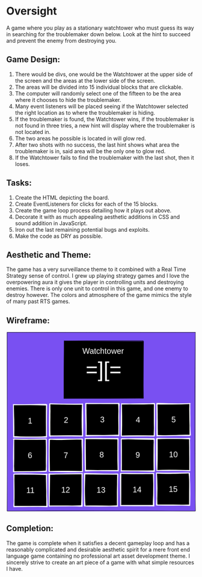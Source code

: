 # Oversight
A game where you play as a stationary watchtower who must guess its way in searching for the troublemaker down below. Look at the hint to succeed and prevent the enemy from destroying you.

## Game Design:
1. There would be divs, one would be the Watchtower at the upper side of the screen and the areas at the lower side of the screen.
2. The areas will be divided into 15 individual blocks that are clickable.
3. The computer will randomly select one of the fifteen to be the area where it chooses to hide the troublemaker.
4. Many event listeners will be placed seeing if the Watchtower selected the right location as to where the troublemaker is hiding.
5. If the troublemaker is found, the Watchtower wins, if the troublemaker is not found in three tries, a new hint will display where the troublemaker is not located in.
6. The two areas he possible is located in will glow red.
7. After two shots with no success, the last hint shows what area the troublemaker is in, said area will be the only one to glow red.
8. If the Watchtower fails to find the troublemaker with the last shot, then it loses.

## Tasks:
1. Create the HTML depicting the board.
2. Create EventListeners for clicks for each of the 15 blocks.
3. Create the game loop process detailing how it plays out above.
4. Decorate it with as much appealing aesthetic additions in CSS and sound addition in JavaScript.
5. Iron out the last remaining potential bugs and exploits.
6. Make the code as DRY as possible.

## Aesthetic and Theme:
The game has a very surveillance theme to it combined with a Real Time Strategy sense of control. I grew up playing strategy games and I love the overpowering aura it gives the player in controlling units and destroying enemies. There is only one unit to control in this game, and one enemy to destroy however. The colors and atmosphere of the game mimics the style of many past RTS games.

## Wireframe:
![Alt text](wireframeOversight.png "Oversight Wireframe")

## Completion:
The game is complete when it satisfies a decent gameplay loop and has a reasonably complicated and desirable aesthetic spirit for a mere front end language game containing no professional art asset development theme. I sincerely strive to create an art piece of a game with what simple resources I have.
